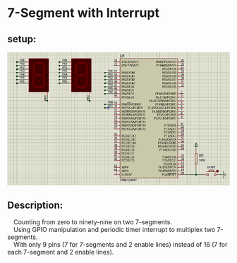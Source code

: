 # 7-Segment with Interrupt

## setup:
![Proteus setup](/AVR/n03_Seven_Seg_Interrupt/images/n03_Seven_Seg_Interrupt.png)
## Description:
&emsp;Counting from zero to ninety-nine on two 7-segments.<br />
&emsp;Using GPIO manipulation and periodic timer interrupt to multiplex two 7-segments.<br />
&emsp;With only 9 pins (7 for 7-segments and 2 enable lines) instead of 16 (7 for each 7-segment and 2 enable lines).<br />
